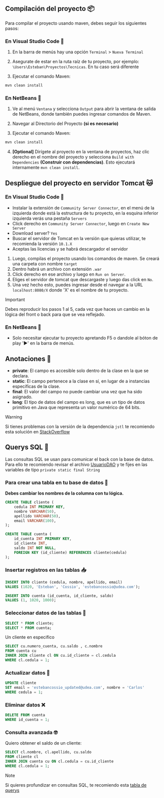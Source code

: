 ## **Compilación del proyecto** 📦
Para compilar el proyecto usando maven, debes seguir los siguientes pasos:

### **En Visual Studio Code** 🔹
1. En la barra de menús hay una opción `Terminal` > `Nueva Terminal`

2. Asegurate de estar en la ruta raíz de tu proyecto, por ejemplo: 
`\Users\Esteban\Proyectos\Tecnicas`. En tu caso será diferente
3. Ejecutar el comando Maven:

```powershell
mvn clean install
```

### **En NetBeans** 🧊
1. Ve al menú `Ventana` y selecciona `Output` para abrir la ventana de salida de NetBeans, donde también puedes ingresar comandos de Maven.

2. Navegar al Directorio del Proyecto **(si es necesario)**

3. Ejecutar el comando Maven:

```powershell
mvn clean install
```

4. **[Optional]** Dirígete al proyecto en la ventana de proyectos, haz clic derecho en el nombre del proyecto y selecciona `Build with Dependencies` **(Construir con dependencias)**. Esto ejecutará internamente `mvn clean install`.

## **Despliegue del proyecto en servidor Tomcat** 🐱

### **En Visual Studio Code** 🔹
- Instalar la extensión de `Community Server Connector`, en el menú de la izquierda donde está la estructura de tu proyecto, en la esquina inferior izquierda verás una pestaña `Servers`
- Click derecho en `Community Server Connector`, luego en `Create New Server`
- Download server? `Yes`
- Buscar el servidor de Tomcat en la versión que quieras utilizar, te recomienda la versión `10.1.X`
- Aceptas las licencias y se habrá descargador el servidor
1. Luego, compilas el proyecto usando los comandos de maven. Se creará una carpeta con nombre `target`
2. Dentro habrá un archivo con extensión `.war`
3. Click derecho en ese archivo y luego en `Run on Server`.
4. Eliges el servidor de tomcat que descargaste y luego das click en `No`.
5. Una vez hecho esto, puedes ingresar desde el navegar a la URL `localhost:8080/X` donde 'X' es el nombre de tu proyecto.

> [!IMPORTANT]
> Debes reproducir los pasos 1 al 5, cada vez que haces un cambio en la lógica del front o back para que se vea reflejado.

### **En NetBeans** 🧊
- Solo necesitar ejecutar tu proyecto apretando F5 o dandole al bóton de play '▶️'  en la barra de menús. 

## **Anotaciones** 📄

- **private**: El campo es accesible solo dentro de la clase en la que se declara.
- **static**: El campo pertenece a la clase en sí, en lugar de a instancias específicas de la clase.
- **final**: El valor del campo no puede cambiar una vez que ha sido asignado.
- **long**: El tipo de datos del campo es long, que es un tipo de datos primitivo en Java que representa un valor numérico de 64 bits.

> [!WARNING]
> Si tienes problemas con la versión de la dependencia `jstl` te recomiendo esta solución en [StackOverflow](https://stackoverflow.com/questions/4928271) 

## **Querys SQL** 📜
Las consultas SQL se usan para comunicar el back con la base de datos. Para ello te recomiendo revisar el archivo [UsuarioDAO](/src/main/java/com/udea/dao/UsuarioDAO.java) y te fijes en las variables de tipo `private static final String`

### Para crear una tabla en tu base de datos 📄
**Debes cambiar los nombres de la columna con tu lógica.**
```sql
CREATE TABLE cliente (
    cedula INT PRIMARY KEY,
    nombre VARCHAR(50),
    apellido VARCHAR(50),
    email VARCHAR(100),
);

CREATE TABLE cuenta (
    id_cuenta INT PRIMARY KEY,
    id_cliente INT,
    saldo INT NOT NULL,
    FOREIGN KEY (id_cliente) REFERENCES cliente(cedula)
);
```

### Insertar registros en las tablas 📥
```sql
INSERT INTO cliente (cedula, nombre, apellido, email) 
VALUES (1020, 'Esteban', 'Cossio', 'estebancossio@udea.com');

INSERT INTO cuenta (id_cuenta, id_cliente, saldo) 
VALUES (1, 1020, 1000);
```

### Seleccionar datos de las tablas 🫳
```sql
SELECT * FROM cliente;
SELECT * FROM cuenta;
```

Un cliente en especifico
```sql
SELECT cu.numero_cuenta, cu.saldo , c.nombre
FROM cuenta cu
INNER JOIN cliente cl ON cu.id_cliente = cl.cedula
WHERE cl.cedula = 1;
```

### Actualizar datos 📝
```sql
UPDATE cliente 
SET email = 'estebancossio_updated@udea.com', nombre = 'Carlos' 
WHERE cedula = 1;
```

### Eliminar datos ❌
```sql
DELETE FROM cuenta
WHERE id_cuenta = 1;
```

### Consulta avanzada 🤓
Quiero obtener el saldo de un cliente:
```sql
SELECT cl.nombre, cl.apellido, cu.saldo 
FROM cliente cl
INNER JOIN cuenta cu ON cl.cedula = cu.id_cliente
WHERE cl.cedula = 1;
```

> [!NOTE]
> Si quieres profundizar en consultas SQL, te recomiendo esta [tabla de querys](https://learnsql.com/blog/sql-basics-cheat-sheet/sql-basics-cheat-sheet-a3.pdf)
